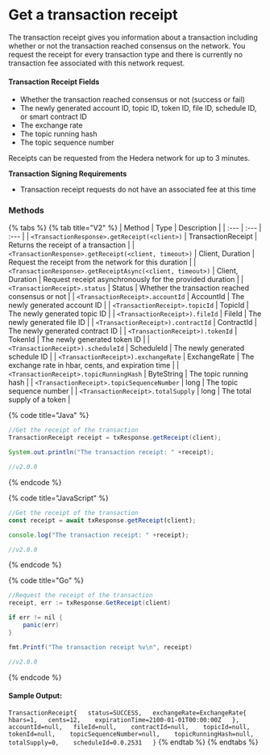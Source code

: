 # Get a transaction receipt

The transaction receipt gives you information about a transaction including whether or not the transaction reached consensus on the network. You request the receipt for every transaction type and there is currently no transaction fee associated with this network request. 

#### Transaction Receipt Fields

* Whether the transaction reached consensus or not \(success or fail\)
* The newly generated account ID, topic ID, token ID, file ID, schedule ID, or smart contract ID
* The exchange rate
* The topic running hash
* The topic sequence number

Receipts can be requested from the Hedera network for up to 3 minutes. 

**Transaction Signing Requirements**

* Transaction receipt requests do not have an associated fee at this time

### Methods

{% tabs %}
{% tab title="V2" %}
| Method | Type | Description |
| :--- | :--- | :--- |
| `<TransactionResponse>.getReceipt(<client>)` | TransactionReceipt | Returns the receipt of a transaction |
| `<TransactionResponse>.getReceipt(<client, timeout>)` | Client, Duration | Request the receipt from the network for this duration |
| `<TransactionResponse>.getReceiptAsync(<client, timeout>)` | Client, Duration | Request receipt asynchronously for the provided duration |
| `<TransactionReceipt>.status` | Status | Whether the transaction reached consensus or not |
| `<TransactionReceipt>.accountId` | AccountId | The newly generated account ID |
| `<TransactionReceipt>.topicId` | TopicId | The newly generated topic ID |
| `<TransactionReceipt>).fileId` | FileId | The newly generated file ID |
| `<TransactionReceipt>).contractId` | ContractId | The newly generated contract ID |
| `<TransactionReceipt>).tokenId` | TokenId | The newly generated token ID |
| `<TransactionReceipt>).scheduleId` | ScheduleId | The newly generated schedule ID |
| `<TransactionReceipt>).exchangeRate` | ExchangeRate | The exchange rate in hbar, cents, and expiration time |
| `<TransactionReceipt>.topicRunningHash` | ByteString | The topic running hash |
| `<TransactionReceipt>.topicSequenceNumber` | long | The topic sequence number |
| `<TransactionReceipt>.totalSupply` | long | The total supply of a token |

{% code title="Java" %}
```java
//Get the receipt of the transaction
TransactionReceipt receipt = txResponse.getReceipt(client);

System.out.println("The transaction receipt: " +receipt);

//v2.0.0
```
{% endcode %}

{% code title="JavaScript" %}
```javascript
//Get the receipt of the transaction
const receipt = await txResponse.getReceipt(client);

console.log("The transaction receipt: " +receipt);

//v2.0.0
```
{% endcode %}

{% code title="Go" %}
```java
//Request the receipt of the transaction
receipt, err := txResponse.GetReceipt(client)

if err != nil {
    panic(err)
}

fmt.Printf("The transaction receipt %v\n", receipt)

//v2.0.0
```
{% endcode %}

#### Sample Output:

`TransactionReceipt{  
     status=SUCCESS,  
     exchangeRate=ExchangeRate{  
          hbars=1,  
          cents=12,   
          expirationTime=2100-01-01T00:00:00Z  
     },   
     accountId=null,  
     fileId=null,   
     contractId=null,   
     topicId=null,   
     tokenId=null,   
     topicSequenceNumber=null,   
     topicRunningHash=null,   
     totalSupply=0,   
     scheduleId=0.0.2531  
}`
{% endtab %}
{% endtabs %}

